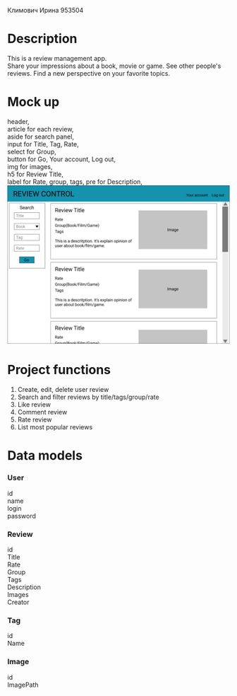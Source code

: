 Климович Ирина 953504<br/>

# Description 
This is a review management app.<br/>
Share your impressions about a book, movie or game. See other people's reviews. Find a new perspective on your favorite topics.<br/>

# Mock up
header, <br/>
article for each review,<br/>
aside for search panel, <br/>
input for Title, Tag, Rate, <br/>
select for Group,<br/>
button for Go, Your account, Log out,<br/>
img for images, <br/>
h5 for Review Title, <br/>
label for Rate, group, tags, 
pre for Description,<br/> 
![](mockup.png)<br/>

# Project functions 
1) Create, edit, delete user review<br/>
2) Search and filter reviews by title/tags/group/rate<br/>
3) Like review<br/>
4) Comment review<br/>
5) Rate review<br/>
6) List most popular reviews<br/>

# Data models
### User
id<br/>
name<br/>
login<br/>
password<br/>
### Review
id<br/>
Title<br/>
Rate<br/>
Group<br/>
Tags<br/>
Description<br/>
Images<br/>
Creator<br/>
### Tag
id<br/>
Name<br/>
### Image
id<br/>
ImagePath<br/>